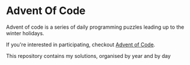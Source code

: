 # Advent Of Code

Advent of code is a series of daily programming puzzles leading up to the winter holidays.

If you're interested in participating, checkout [Advent of Code](https://adventofcode.com/).

This repository contains my solutions, organised by year and by day
